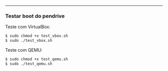 ----------------------------------------------------
### Testar boot do pendrive

Teste com VirtualBox:
``` sh
$ sudo chmod +x test_vbox.sh
$ sudo ./test_vbox.sh
```

Teste com QEMU:
``` sh
$ sudo chmod +x test_qemu.sh
$ sudo ./test_qemu.sh
```
